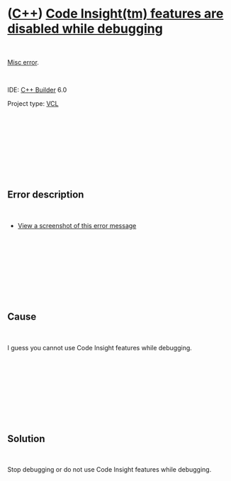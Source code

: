 



 

 

 

 

 

([C++](Cpp.md)) [Code Insight(tm) features are disabled while debugging](CppMiscErrorCodeInsightFeaturesDisabledWhileDebugging.md)
====================================================================================================================================

 

[Misc error](CppMiscError.md).

 

IDE: [C++ Builder](CppBuilder.md) 6.0

Project type: [VCL](CppVcl.md)

 

 

 

 

 

Error description
-----------------

 

-   [View a screenshot of this error
    message](CppMiscErrorCodeInsightFeaturesDisabledWhileDebugging.PNG)

 

 

 

 

 

Cause
-----

 

I guess you cannot use Code Insight features while debugging.

 

 

 

 

 

Solution
--------

 

Stop debugging or do not use Code Insight features while debugging.

 

 

 

 

 





 



